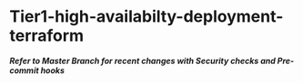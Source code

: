 # Tier1-high-availabilty-deployment-terraform

*****Refer to Master Branch for recent changes with Security checks and Pre-commit hooks*****
